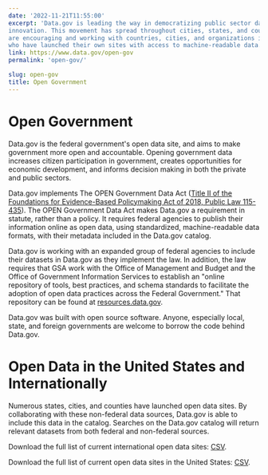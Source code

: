 ```yaml
---
date: '2022-11-21T11:55:00'
excerpt: 'Data.gov is leading the way in democratizing public sector data and driving
innovation. This movement has spread throughout cities, states, and countries. We
are encouraging and working with countries, cities, and organizations internationally,
who have launched their own sites with access to machine-readable data.'
link: https://www.data.gov/open-gov
permalink: 'open-gov/'

slug: open-gov
title: Open Government
---
```


# Open Government

Data.gov is the federal government's open data site, and aims to make government more open and accountable. Opening government data increases citizen participation in government, creates opportunities for economic development, and informs decision making in both the private and public sectors.

Data.gov implements The OPEN Government Data Act ([Title II of the Foundations for Evidence-Based Policymaking Act of 2018, Public Law 115-435](https://www.congress.gov/bill/115th-congress/house-bill/4174)). The OPEN Government Data Act makes Data.gov a requirement in statute, rather than a policy. It requires federal agencies to publish their information online as open data, using standardized, machine-readable data formats, with their metadata included in the Data.gov catalog.

Data.gov is working with an expanded group of federal agencies to include their datasets in Data.gov as they implement the law. In addition, the law requires that GSA work with the Office of Management and Budget and the Office of Government Information Services to establish an "online repository of tools, best practices, and schema standards to facilitate the adoption of open data practices across the Federal Government." That repository can be found at [resources.data.gov](https://resources.data.gov).

Data.gov was built with open source software. Anyone, especially local, state, and foreign governments are welcome to borrow the code behind Data.gov.

# Open Data in the United States and Internationally

Numerous states, cities, and counties have launched open data sites. By collaborating with these non-federal data sources, Data.gov is able to include this data in the catalog. Searches on the Data.gov catalog will return relevant datasets from both federal and non-federal sources.

Download the full list of current international open data sites: [CSV](https://s3-us-gov-west-1.amazonaws.com/cg-0817d6e3-93c4-4de8-8b32-da6919464e61/open_data_intl.csv).

Download the full list of current open data sites in the United States: [CSV](https://s3-us-gov-west-1.amazonaws.com/cg-0817d6e3-93c4-4de8-8b32-da6919464e61/open_data_us.csv).
